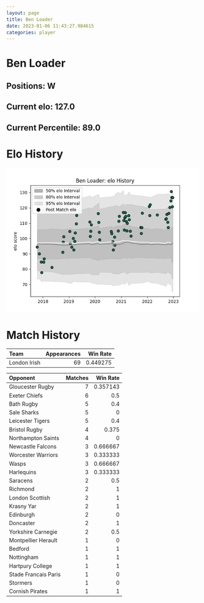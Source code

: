 ```yaml
---  
layout: page  
title: Ben Loader  
date: 2023-01-06 11:43:27.984615  
categories: player  
---
```

# Ben Loader

## Positions: W

## Current elo: 127.0

## Current Percentile: 89.0

# Elo History


![elo history](history_BenLoader.png)
# Match History


| Team         |   Appearances |   Win Rate |
|:-------------|--------------:|-----------:|
| London Irish |            69 |   0.449275 |

| Opponent             |   Matches |   Win Rate |
|:---------------------|----------:|-----------:|
| Gloucester Rugby     |         7 |   0.357143 |
| Exeter Chiefs        |         6 |   0.5      |
| Bath Rugby           |         5 |   0.4      |
| Sale Sharks          |         5 |   0        |
| Leicester Tigers     |         5 |   0.4      |
| Bristol Rugby        |         4 |   0.375    |
| Northampton Saints   |         4 |   0        |
| Newcastle Falcons    |         3 |   0.666667 |
| Worcester Warriors   |         3 |   0.333333 |
| Wasps                |         3 |   0.666667 |
| Harlequins           |         3 |   0.333333 |
| Saracens             |         2 |   0.5      |
| Richmond             |         2 |   1        |
| London Scottish      |         2 |   1        |
| Krasny Yar           |         2 |   1        |
| Edinburgh            |         2 |   0        |
| Doncaster            |         2 |   1        |
| Yorkshire Carnegie   |         2 |   0.5      |
| Montpellier Herault  |         1 |   0        |
| Bedford              |         1 |   1        |
| Nottingham           |         1 |   1        |
| Hartpury College     |         1 |   1        |
| Stade Francais Paris |         1 |   0        |
| Stormers             |         1 |   0        |
| Cornish Pirates      |         1 |   1        |